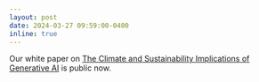```yaml
---
layout: post
date: 2024-03-27 09:59:00-0400
inline: true
---
```


Our white paper on [The Climate and Sustainability Implications of Generative AI](https://mit-genai.pubpub.org/pub/8ulgrckc/release/2) is public now. 